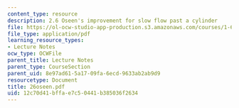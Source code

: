 ```yaml
---
content_type: resource
description: 2.6 Oseen's improvement for slow flow past a cylinder
file: https://ol-ocw-studio-app-production.s3.amazonaws.com/courses/1-63-advanced-fluid-dynamics-of-the-environment-fall-2002/12c70d41bffae7c50441b385036f2634_26oseen.pdf
file_type: application/pdf
learning_resource_types:
- Lecture Notes
ocw_type: OCWFile
parent_title: Lecture Notes
parent_type: CourseSection
parent_uid: 8e97ad61-5a17-09fa-6ecd-9633ab2ab9d9
resourcetype: Document
title: 26oseen.pdf
uid: 12c70d41-bffa-e7c5-0441-b385036f2634
---
```

